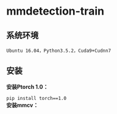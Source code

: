# mmdetection-train
<h2>系统环境</h2>

`Ubuntu 16.04，Python3.5.2，Cuda9+Cudnn7`<br>
<h2>安装</h2>
<strong>安装Ptorch 1.0：</strong><br>

`pip install torch==1.0`<br>
<strong>安装mmcv：</strong><br>

